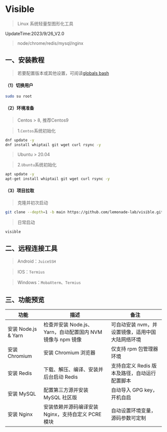 # Visible

> Linux 系统轻量型图形化工具

UpdateTime:2023/9/26_V2.0

> node/chrome/redis/mysql/nginx

## 一、安装教程

> 若要配置版本或其他设置，可阅读[globals bash](./globals.sh)

#### （1）切换用户

```sh
sudo su root
```

#### （2）环境准备

>  Centos > 8, 推荐Centos9

> 1.`Centos`系统初始化

```sh
dnf update -y 
dnf install whiptail git wget curl rsync -y
```

>  Ubuntu > 20.04

> 2.`Ubuntu`系统初始化

```sh
apt update -y
apt-get install whiptail git wget curl rsync -y
```

#### （3）项目拉取

> 克隆并初次启动

```sh
git clone --depth=1 -b main https://github.com/lemonade-lab/visible.git  /visible && chmod +x /visible/*/*.sh  && sh /visible/install.sh
```

> 日常启动

```sh
visible
```

## 二、远程连接工具

> Android：`JuiceSSH`

> IOS：`Termius`

> Windows：`MobaXterm`、`Termius`

## 三、功能预览


| 功能                  | 描述                                                         | 备注                                               |
|-----------------------|--------------------------------------------------------------|----------------------------------------------------|
| 安装 Node.js & Yarn   | 检查并安装 Node.js、Yarn，自动配置国内 NVM 镜像与 npm 镜像  | 可自动安装 nvm，并设置镜像，适用中国大陆网络环境    |
| 安装 Chromium         | 安装 Chromium 浏览器                                         | 仅支持 rpm 包管理器环境                            |
| 安装 Redis            | 下载、解压、编译、安装并后台启动 Redis                      | 支持自定义 Redis 版本及路径，自动运行配置脚本      |
| 安装 MySQL            | 配置第三方源并安装 MySQL 社区版                              | 自动导入 GPG key，开机自启                         |
| 安装 Nginx            | 安装依赖并源码编译安装 Nginx，支持自定义 PCRE 模块           | 自动设置环境变量，源码参数可定制                   |
